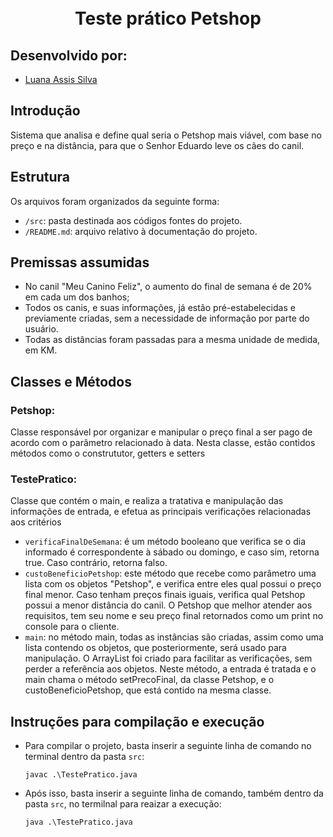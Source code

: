 <h1 align="center">
</br> Teste prático Petshop 
</h1>

## Desenvolvido por:
- [Luana Assis Silva](https://github.com/luanaassis)

## Introdução

Sistema que analisa e define qual seria o Petshop mais viável, com base no preço e na distância, para que o Senhor Eduardo leve os cães do canil.

## Estrutura

Os arquivos foram organizados da seguinte forma:

- `/src`: pasta destinada aos códigos fontes do projeto.
- `/README.md`: arquivo relativo à documentação do projeto.

## Premissas assumidas

- No canil  "Meu Canino Feliz", o aumento do final de semana é de 20% em cada um dos banhos;
- Todos os canis, e suas informações, já estão pré-estabelecidas e previamente criadas, sem a necessidade de informação por parte do usuário.
- Todas as distâncias foram passadas para a mesma unidade de medida, em KM.

## Classes e Métodos

### Petshop: 
Classe responsável por organizar e manipular o preço final a ser pago de acordo com o parâmetro relacionado à data. Nesta classe, estão contidos métodos como o constrututor, getters e setters

### TestePratico:
Classe que contém o main, e realiza a tratativa e manipulação das informações de entrada, e efetua as principais verificações relacionadas aos critérios

- `verificaFinalDeSemana`: é um método booleano que verifica se o dia informado é correspondente à sábado ou domingo, e caso sim, retorna true. Caso contrário, retorna falso.
- `custoBeneficioPetshop`: este método que recebe como parâmetro uma lista com os objetos "Petshop", e verifica entre eles qual possui o preço final menor. Caso tenham preços finais iguais, verifica qual Petshop possui a menor distância do canil. O Petshop que melhor atender aos requisitos, tem seu nome e seu preço final retornados como um print no console para o cliente.
- `main`: no método main, todas as instâncias são criadas, assim como uma lista contendo os objetos, que posteriormente, será usado para manipulação. O ArrayList foi criado para facilitar as verificações, sem perder a referência aos objetos. Neste método, a entrada é tratada e o main chama o método setPrecoFinal, da classe Petshop, e o custoBeneficioPetshop, que está contido na mesma classe.

## Instruções para compilação e execução

- Para compilar o projeto, basta inserir a seguinte linha de comando no terminal dentro da pasta `src`:

      javac .\TestePratico.java

- Após isso, basta inserir a seguinte linha de comando, também dentro da pasta `src`, no termilnal para reaizar a execução:

      java .\TestePratico.java
